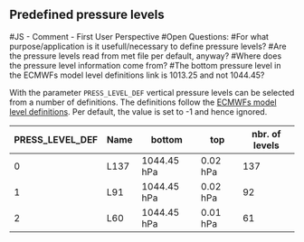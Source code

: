 ## Predefined pressure levels


#JS - Comment - First User Perspective
#Open Questions:
#For what purpose/application is it usefull/necessary to define pressure levels?
#Are the pressure levels read from met file per default, anyway?
#Where does the pressure level information come from?
#The bottom pressure level in the ECMWFs model level definitions link is 1013.25 and not 1044.45?




With the parameter ``` PRESS_LEVEL_DEF ``` vertical pressure levels can be selected from a number of definitions. 
The definitions follow the [ECMWFs model level definitions](https://confluence.ecmwf.int/display/UDOC/Model+level+definitions). 
Per default, the value is set to -1 and hence ignored.

| PRESS_LEVEL_DEF |  Name  | bottom  | top | nbr. of levels    |
| --------------- | --- | --- | --- | --- |
| 0               |   L137  |  1044.45 hPa|0.02 hPa| 137    |
| 1               |   L91  |1044.45 hPa|0.02 hPa|  92   |
| 2               |   L60  |1044.45 hPa|0.01 hPa|   61  |
